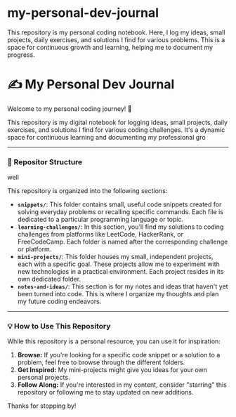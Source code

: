 # my-personal-dev-journal
This repository is my personal coding notebook. Here, I log my ideas, small projects, daily exercises, and solutions I find for various problems. This is a space for continuous growth and learning, helping me to document my progress.
# ✍️ My Personal Dev Journal

Welcome to my personal coding journey! 👋

This repository is my digital notebook for logging ideas, small projects, daily exercises, and solutions I find for various coding challenges. It's a dynamic space for continuous learning and documenting my professional gro
____
### 📂 Repositor Structure

well


This repository is organized into the following sections:

* **`snippets/`**: This folder contains small, useful code snippets created for solving everyday problems or recalling specific commands. Each file is dedicated to a particular programming language or topic.
* **`learning-challenges/`**: In this section, you'll find my solutions to coding challenges from platforms like LeetCode, HackerRank, or FreeCodeCamp. Each folder is named after the corresponding challenge or platform.
* **`mini-projects/`**: This folder houses my small, independent projects, each with a specific goal. These projects allow me to experiment with new technologies in a practical environment. Each project resides in its own dedicated folder.
* **`notes-and-ideas/`**: This section is for my notes and ideas that haven't yet been turned into code. This is where I organize my thoughts and plan my future coding endeavors.

---

### 💡 How to Use This Repository

While this repository is a personal resource, you can use it for inspiration:

1.  **Browse:** If you're looking for a specific code snippet or a solution to a problem, feel free to browse through the different folders.
2.  **Get Inspired:** My mini-projects might give you ideas for your own personal projects.
3.  **Follow Along:** If you're interested in my content, consider "starring" this repository or following me to stay updated on new additions.

Thanks for stopping by!



